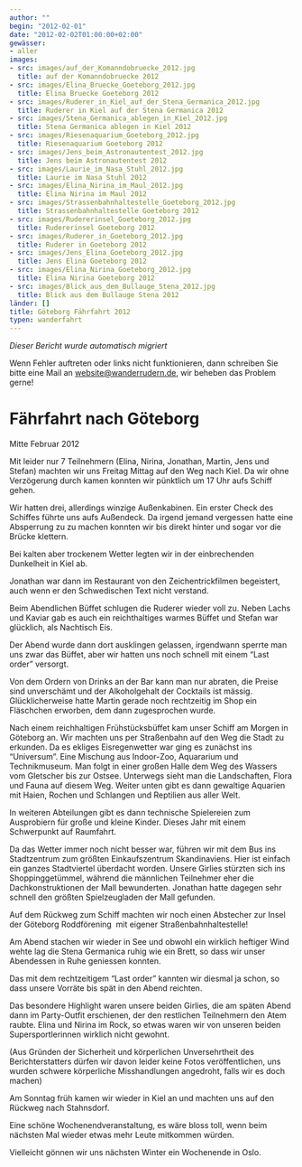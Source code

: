 ```yaml
---
author: ""
begin: "2012-02-01"
date: "2012-02-02T01:00:00+02:00"
gewässer:
- aller
images:
- src: images/auf_der_Komanndobruecke_2012.jpg
  title: auf der Komanndobruecke 2012
- src: images/Elina_Bruecke_Goeteborg_2012.jpg
  title: Elina Bruecke Goeteborg 2012
- src: images/Ruderer_in_Kiel_auf_der_Stena_Germanica_2012.jpg
  title: Ruderer in Kiel auf der Stena Germanica 2012
- src: images/Stena_Germanica_ablegen_in_Kiel_2012.jpg
  title: Stena Germanica ablegen in Kiel 2012
- src: images/Riesenaquarium_Goeteborg_2012.jpg
  title: Riesenaquarium Goeteborg 2012
- src: images/Jens_beim_Astronautentest_2012.jpg
  title: Jens beim Astronautentest 2012
- src: images/Laurie_im_Nasa_Stuhl_2012.jpg
  title: Laurie im Nasa Stuhl 2012
- src: images/Elina_Nirina_im_Maul_2012.jpg
  title: Elina Nirina im Maul 2012
- src: images/Strassenbahnhaltestelle_Goeteborg_2012.jpg
  title: Strassenbahnhaltestelle Goeteborg 2012
- src: images/Rudererinsel_Goeteborg_2012.jpg
  title: Rudererinsel Goeteborg 2012
- src: images/Ruderer_in_Goeteborg_2012.jpg
  title: Ruderer in Goeteborg 2012
- src: images/Jens_Elina_Goeteborg_2012.jpg
  title: Jens Elina Goeteborg 2012
- src: images/Elina_Nirina_Goeteborg_2012.jpg
  title: Elina Nirina Goeteborg 2012
- src: images/Blick_aus_dem_Bullauge_Stena_2012.jpg
  title: Blick aus dem Bullauge Stena 2012
länder: []
title: Göteborg Fährfahrt 2012
typen: wanderfahrt
---
```



*Dieser Bericht wurde automatisch migriert*

Wenn Fehler auftreten oder links nicht funktionieren, dann schreiben Sie bitte eine Mail an website@wanderrudern.de, wir beheben das Problem gerne!



# Fährfahrt nach Göteborg


Mitte Februar 2012

Mit leider nur 7 Teilnehmern (Elina, Nirina, Jonathan, Martin, Jens und Stefan) machten wir uns Freitag Mittag auf den Weg nach Kiel. Da wir ohne Verzögerung durch kamen konnten wir pünktlich um 17 Uhr aufs Schiff gehen.

Wir hatten drei, allerdings winzige Außenkabinen. Ein erster Check des Schiffes führte uns aufs Außendeck. Da irgend jemand vergessen hatte eine Absperrung zu zu machen konnten wir bis direkt hinter und sogar vor die Brücke klettern.

Bei kalten aber trockenem Wetter legten wir in der einbrechenden Dunkelheit in Kiel ab.

Jonathan war dann im Restaurant von den Zeichentrickfilmen begeistert, auch wenn er den Schwedischen Text nicht verstand.

Beim Abendlichen Büffet schlugen die Ruderer wieder voll zu. Neben Lachs und Kaviar gab es auch ein reichthaltiges warmes Büffet und Stefan war glücklich, als Nachtisch Eis.

Der Abend wurde dann dort ausklingen gelassen, irgendwann sperrte man uns zwar das Büffet, aber wir hatten uns noch schnell mit einem “Last order” versorgt.

Von dem Ordern von Drinks an der Bar kann man nur abraten, die Preise sind unverschämt und der Alkoholgehalt der Cocktails ist mässig. Glücklicherweise hatte Martin gerade noch rechtzeitig im Shop ein Fläschchen erworben, dem dann zugesprochen wurde.

Nach einem reichhaltigen Frühstücksbüffet kam unser Schiff am Morgen in Göteborg an. Wir machten uns per Straßenbahn auf den Weg die Stadt zu erkunden. Da es ekliges Eisregenwetter war ging es zunächst ins “Universum”. Eine Mischung aus Indoor-Zoo, Aquararium und Technikmuseum. Man folgt in einer großen Halle dem Weg des Wassers vom Gletscher bis zur Ostsee. Unterwegs sieht man die Landschaften, Flora und Fauna auf diesem Weg. Weiter unten gibt es dann gewaltige Aquarien mit Haien, Rochen und Schlangen und Reptilien aus aller Welt.

In weiteren Abteilungen gibt es dann technische Spielereien zum Ausprobiern für große und kleine Kinder. Dieses Jahr mit einem Schwerpunkt auf Raumfahrt.

Da das Wetter immer noch nicht besser war, führen wir mit dem Bus ins Stadtzentrum zum größten Einkaufszentrum Skandinaviens. Hier ist einfach ein ganzes Stadtviertel überdacht worden. Unsere Girlies stürzten sich ins Shoppinggetümmel, während die männlichen Teilnehmer eher die Dachkonstruktionen der Mall bewunderten. Jonathan hatte dagegen sehr schnell den größten Spielzeugladen der Mall gefunden.

Auf dem Rückweg zum Schiff machten wir noch einen Abstecher zur Insel der Göteborg Roddförening  mit eigener Straßenbahnhaltestelle!

Am Abend stachen wir wieder in See und obwohl ein wirklich heftiger Wind wehte lag die Stena Germanica ruhig wie ein Brett, so dass wir unser Abendessen in Ruhe geniessen konnten.

Das mit dem rechtzeitigem “Last order” kannten wir diesmal ja schon, so dass unsere Vorräte bis spät in den Abend reichten.

Das besondere Highlight waren unsere beiden Girlies, die am späten Abend dann im Party-Outfit erschienen, der den restlichen Teilnehmern den Atem raubte. Elina und Nirina im Rock, so etwas waren wir von unseren beiden Supersportlerinnen wirklich nicht gewohnt.

(Aus Gründen der Sicherheit und körperlichen Unversehrtheit des Berichterstatters dürfen wir davon leider keine Fotos veröffentlichen, uns wurden schwere körperliche Misshandlungen angedroht, falls wir es doch machen)

Am Sonntag früh kamen wir wieder in Kiel an und machten uns auf den Rückweg nach Stahnsdorf.

Eine schöne Wochenendveranstaltung, es wäre bloss toll, wenn beim nächsten Mal wieder etwas mehr Leute mitkommen würden.

Vielleicht gönnen wir uns nächsten Winter ein Wochenende in Oslo.

